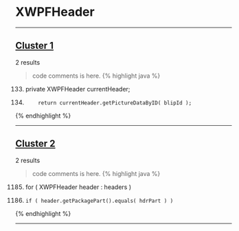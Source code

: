 # XWPFHeader

***

## [Cluster 1](./1)
2 results
> code comments is here.
{% highlight java %}
133. private XWPFHeader currentHeader;
1344.         return currentHeader.getPictureDataByID( blipId );
{% endhighlight %}

***

## [Cluster 2](./2)
2 results
> code comments is here.
{% highlight java %}
1185. for ( XWPFHeader header : headers )
1187.     if ( header.getPackagePart().equals( hdrPart ) )
{% endhighlight %}

***


